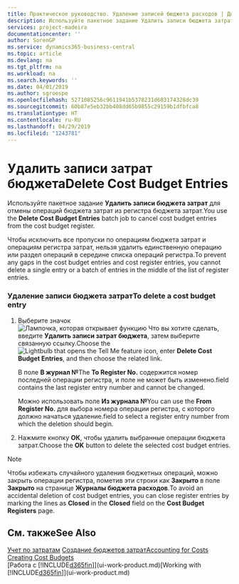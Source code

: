 ```yaml
---
title: Практическое руководство. Удаление записей бюджета расходов | Документы Майкрософт
description: Используйте пакетное задание Удалить записи бюджета затрат для отмены операций бюджета затрат из регистра бюджета затрат.
services: project-madeira
documentationcenter: ''
author: SorenGP
ms.service: dynamics365-business-central
ms.topic: article
ms.devlang: na
ms.tgt_pltfrm: na
ms.workload: na
ms.search.keywords: ''
ms.date: 04/01/2019
ms.author: sgroespe
ms.openlocfilehash: 5271085256c9611941b5378231d603174328dc39
ms.sourcegitcommit: 60b87e5eb32bb408dd65b9855c29159b1dfbfca8
ms.translationtype: HT
ms.contentlocale: ru-RU
ms.lasthandoff: 04/29/2019
ms.locfileid: "1243781"
---
```

# <a name="delete-cost-budget-entries"></a><span data-ttu-id="8b88a-103">Удалить записи затрат бюджета</span><span class="sxs-lookup"><span data-stu-id="8b88a-103">Delete Cost Budget Entries</span></span>
<span data-ttu-id="8b88a-104">Используйте пакетное задание **Удалить записи бюджета затрат** для отмены операций бюджета затрат из регистра бюджета затрат.</span><span class="sxs-lookup"><span data-stu-id="8b88a-104">You use the **Delete Cost Budget Entries** batch job to cancel cost budget entries from the cost budget register.</span></span>  

<span data-ttu-id="8b88a-105">Чтобы исключить все пропуски по операциям бюджета затрат и операциям регистра затрат, нельзя удалить единственную операцию или раздел операций в середине списка операций регистра.</span><span class="sxs-lookup"><span data-stu-id="8b88a-105">To prevent any gaps in the cost budget entries and cost register entries, you cannot delete a single entry or a batch of entries in the middle of the list of register entries.</span></span>  

### <a name="to-delete-a-cost-budget-entry"></a><span data-ttu-id="8b88a-106">Удаление записи бюджета затрат</span><span class="sxs-lookup"><span data-stu-id="8b88a-106">To delete a cost budget entry</span></span>  

1.  <span data-ttu-id="8b88a-107">Выберите значок ![Лампочка, которая открывает функцию Что вы хотите сделать](media/ui-search/search_small.png "Что вы хотите сделать"), введите **Удалить записи затрат бюджета**, затем выберите связанную ссылку.</span><span class="sxs-lookup"><span data-stu-id="8b88a-107">Choose the ![Lightbulb that opens the Tell Me feature](media/ui-search/search_small.png "Tell me what you want to do") icon, enter **Delete Cost Budget Entries**, and then choose the related link.</span></span>  

    <span data-ttu-id="8b88a-108">В поле **В журнал №**</span><span class="sxs-lookup"><span data-stu-id="8b88a-108">The **To Register No.**</span></span> <span data-ttu-id="8b88a-109">содержится номер последней операции регистра, и поле не может быть изменено.</span><span class="sxs-lookup"><span data-stu-id="8b88a-109">field contains the last register entry number and cannot be changed.</span></span>  

    <span data-ttu-id="8b88a-110">Можно использовать поле **Из журнала №**</span><span class="sxs-lookup"><span data-stu-id="8b88a-110">You can use the **From Register No.**</span></span> <span data-ttu-id="8b88a-111">для выбора номера операции регистра, с которого должно начаться удаление.</span><span class="sxs-lookup"><span data-stu-id="8b88a-111">field to select a register entry number from which the deletion should begin.</span></span>  
2.  <span data-ttu-id="8b88a-112">Нажмите кнопку **ОК**, чтобы удалить выбранные операции бюджета затрат.</span><span class="sxs-lookup"><span data-stu-id="8b88a-112">Choose the **OK** button to delete the selected cost budget entries.</span></span>  

> [!NOTE]  
>  <span data-ttu-id="8b88a-113">Чтобы избежать случайного удаления бюджетных операций, можно закрыть операции регистра, пометив эти строки как **Закрыто** в поле **Закрыто** на странице **Журналы бюджета расходов**.</span><span class="sxs-lookup"><span data-stu-id="8b88a-113">To avoid an accidental deletion of cost budget entries, you can close register entries by marking the lines as **Closed** in the **Closed** field on the **Cost Budget Registers** page.</span></span>  

## <a name="see-also"></a><span data-ttu-id="8b88a-114">См. также</span><span class="sxs-lookup"><span data-stu-id="8b88a-114">See Also</span></span>  
<span data-ttu-id="8b88a-115">[Учет по затратам](finance-manage-cost-accounting.md)
[Создание бюджетов затрат](finance-create-cost-budgets.md)</span><span class="sxs-lookup"><span data-stu-id="8b88a-115">[Accounting for Costs](finance-manage-cost-accounting.md)
[Creating Cost Budgets](finance-create-cost-budgets.md)</span></span>  
<span data-ttu-id="8b88a-116">[Работа с [!INCLUDE[d365fin](includes/d365fin_md.md)]](ui-work-product.md)</span><span class="sxs-lookup"><span data-stu-id="8b88a-116">[Working with [!INCLUDE[d365fin](includes/d365fin_md.md)]](ui-work-product.md)</span></span>
